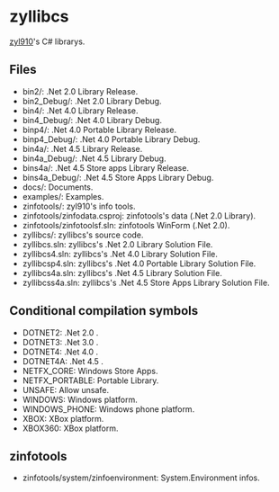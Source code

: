 ﻿zyllibcs
========

[zyl910](https://github.com/zyl910)'s C# librarys.


## Files

* bin2/: .Net 2.0 Library Release.
* bin2_Debug/: .Net 2.0 Library Debug.
* bin4/: .Net 4.0 Library Release.
* bin4_Debug/: .Net 4.0 Library Debug.
* binp4/: .Net 4.0 Portable Library Release.
* binp4_Debug/: .Net 4.0 Portable Library Debug.
* bin4a/: .Net 4.5 Library Release.
* bin4a_Debug/: .Net 4.5 Library Debug.
* bins4a/: .Net 4.5 Store apps Library Release.
* bins4a_Debug/: .Net 4.5 Store Apps Library Debug.
* docs/: Documents.
* examples/: Examples.
* zinfotools/: zyl910's info tools.
* zinfotools/zinfodata.csproj: zinfotools's data (.Net 2.0 Library).
* zinfotools/zinfotoolsf.sln: zinfotools WinForm (.Net 2.0).
* zyllibcs/: zyllibcs's source code.
* zyllibcs.sln: zyllibcs's .Net 2.0 Library Solution File.
* zyllibcs4.sln: zyllibcs's .Net 4.0 Library Solution File.
* zyllibcsp4.sln: zyllibcs's .Net 4.0 Portable Library Solution File.
* zyllibcs4a.sln: zyllibcs's .Net 4.5 Library Solution File.
* zyllibcss4a.sln: zyllibcs's .Net 4.5 Store Apps Library Solution File.


## Conditional compilation symbols


* DOTNET2: .Net 2.0 .
* DOTNET3: .Net 3.0 .
* DOTNET4: .Net 4.0 .
* DOTNET4A: .Net 4.5 .
* NETFX_CORE: Windows Store Apps.
* NETFX_PORTABLE: Portable Library.
* UNSAFE: Allow unsafe.
* WINDOWS: Windows platform.
* WINDOWS_PHONE: Windows phone platform.
* XBOX: XBox platform.
* XBOX360: XBox platform.


## zinfotools

* zinfotools/system/zinfoenvironment: System.Environment infos.

